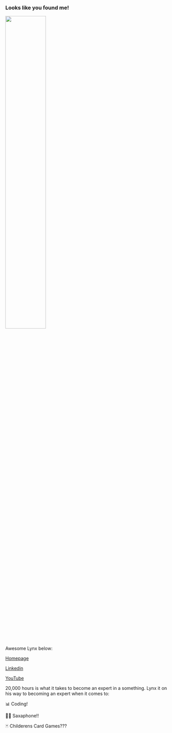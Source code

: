 ### Looks like you found me!

<img src="https://res.cloudinary.com/dgacgjb0h/image/upload/v1606371152/IMG_2411_ipn8mn.jpg" data-canonical-src="https://res.cloudinary.com/dgacgjb0h/image/upload/v1606371152/IMG_2411_ipn8mn.jpg" width="50%" />

Awesome Lynx below:

[Homepage](lynxrose.com)

[Linkedin](linkedin.com/in/lynxrose)

[YouTube](https://www.youtube.com/channel/UCDXmZ85L63BXj-74F2IE9AQ)

20,000 hours is what it takes to become an expert in a something.
Lynx it on his way to becoming an expert when it comes to:

📊 Coding!

🎷🎶 Saxaphone!!

🃏 Childerens Card Games???
